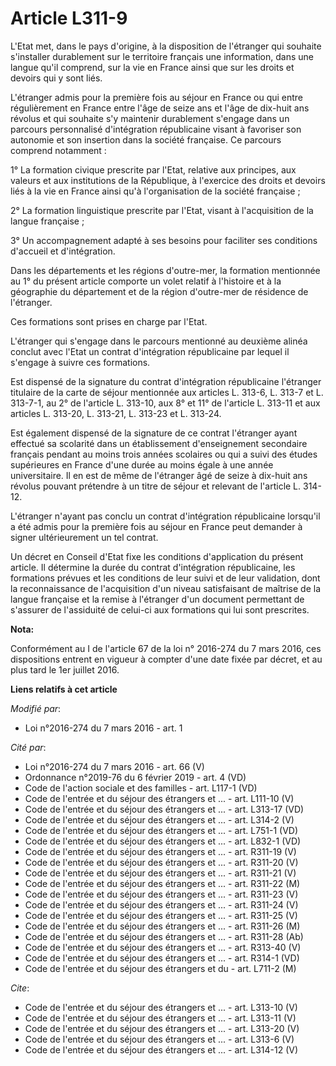 # Article L311-9

L'Etat met, dans le pays d'origine, à la disposition de l'étranger qui souhaite s'installer durablement sur le territoire
français une information, dans une langue qu'il comprend, sur la vie en France ainsi que sur les droits et devoirs qui y sont
liés. 

L'étranger admis pour la première fois au séjour en France ou qui entre régulièrement en France entre l'âge de seize ans et
l'âge de dix-huit ans révolus et qui souhaite s'y maintenir durablement s'engage dans un parcours personnalisé d'intégration
républicaine visant à favoriser son autonomie et son insertion dans la société française. Ce parcours comprend notamment : 

1° La formation civique prescrite par l'Etat, relative aux principes, aux valeurs et aux institutions de la République, à
l'exercice des droits et devoirs liés à la vie en France ainsi qu'à l'organisation de la société française ; 

2° La formation linguistique prescrite par l'Etat, visant à l'acquisition de la langue française ; 

3° Un accompagnement adapté à ses besoins pour faciliter ses conditions d'accueil et d'intégration. 

Dans les départements et les régions d'outre-mer, la formation mentionnée au 1° du présent article comporte un volet relatif
à l'histoire et à la géographie du département et de la région d'outre-mer de résidence de l'étranger. 

Ces formations sont prises en charge par l'Etat. 

L'étranger qui s'engage dans le parcours mentionné au deuxième alinéa conclut avec l'Etat un contrat d'intégration
républicaine par lequel il s'engage à suivre ces formations. 

Est dispensé de la signature du contrat d'intégration républicaine l'étranger titulaire de la carte de séjour mentionnée aux
articles L. 313-6, L. 313-7 et L. 313-7-1, au 2° de l'article L. 313-10, aux 8° et 11° de l'article L. 313-11 et aux articles
L. 313-20, L. 313-21, L. 313-23 et L. 313-24. 

Est également dispensé de la signature de ce contrat l'étranger ayant effectué sa scolarité dans un établissement
d'enseignement secondaire français pendant au moins trois années scolaires ou qui a suivi des études supérieures en France
d'une durée au moins égale à une année universitaire. Il en est de même de l'étranger âgé de seize à dix-huit ans révolus
pouvant prétendre à un titre de séjour et relevant de l'article L. 314-12. 

L'étranger n'ayant pas conclu un contrat d'intégration républicaine lorsqu'il a été admis pour la première fois au séjour en
France peut demander à signer ultérieurement un tel contrat. 

Un décret en Conseil d'Etat fixe les conditions d'application du présent article. Il détermine la durée du contrat
d'intégration républicaine, les formations prévues et les conditions de leur suivi et de leur validation, dont la
reconnaissance de l'acquisition d'un niveau satisfaisant de maîtrise de la langue française et la remise à l'étranger d'un
document permettant de s'assurer de l'assiduité de celui-ci aux formations qui lui sont prescrites.

**Nota:**

Conformément au I de l'article 67 de la loi n° 2016-274 du 7 mars 2016, ces dispositions entrent en vigueur à compter d'une
date fixée par décret, et au plus tard le 1er juillet 2016.

**Liens relatifs à cet article**

_Modifié par_:

  - Loi n°2016-274 du 7 mars 2016 - art. 1

_Cité par_:

  - Loi n°2016-274 du 7 mars 2016 - art. 66 (V)
  - Ordonnance n°2019-76 du 6 février 2019 - art. 4 (VD)
  - Code de l'action sociale et des familles - art. L117-1 (VD)
  - Code de l'entrée et du séjour des étrangers et ... - art. L111-10 (V)
  - Code de l'entrée et du séjour des étrangers et ... - art. L313-17 (VD)
  - Code de l'entrée et du séjour des étrangers et ... - art. L314-2 (V)
  - Code de l'entrée et du séjour des étrangers et ... - art. L751-1 (VD)
  - Code de l'entrée et du séjour des étrangers et ... - art. L832-1 (VD)
  - Code de l'entrée et du séjour des étrangers et ... - art. R311-19 (V)
  - Code de l'entrée et du séjour des étrangers et ... - art. R311-20 (V)
  - Code de l'entrée et du séjour des étrangers et ... - art. R311-21 (V)
  - Code de l'entrée et du séjour des étrangers et ... - art. R311-22 (M)
  - Code de l'entrée et du séjour des étrangers et ... - art. R311-23 (V)
  - Code de l'entrée et du séjour des étrangers et ... - art. R311-24 (V)
  - Code de l'entrée et du séjour des étrangers et ... - art. R311-25 (V)
  - Code de l'entrée et du séjour des étrangers et ... - art. R311-26 (M)
  - Code de l'entrée et du séjour des étrangers et ... - art. R311-28 (Ab)
  - Code de l'entrée et du séjour des étrangers et ... - art. R313-40 (V)
  - Code de l'entrée et du séjour des étrangers et ... - art. R314-1 (VD)
  - Code de l'entrée et du séjour des étrangers et du  - art. L711-2 (M)

_Cite_:

  - Code de l'entrée et du séjour des étrangers et ... - art. L313-10 (V)
  - Code de l'entrée et du séjour des étrangers et ... - art. L313-11 (V)
  - Code de l'entrée et du séjour des étrangers et ... - art. L313-20 (V)
  - Code de l'entrée et du séjour des étrangers et ... - art. L313-6 (V)
  - Code de l'entrée et du séjour des étrangers et ... - art. L314-12 (V)
